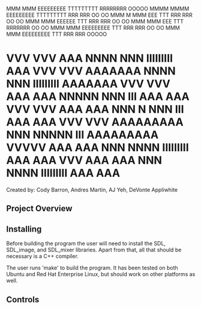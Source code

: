 MMM   MMM  EEEEEEEEE  TTTTTTTTT  RRRRRRRR     OOOOO 
MMMM MMMM  EEEEEEEEE  TTTTTTTTT  RRR   RRR   OO   OO 
MMM M MMM  EEE           TTT     RRR   RRR  OO     OO 
MMM   MMM  EEEEEE        TTT     RRR  RRR   OO     OO 
MMM   MMM  EEE           TTT     RRRRRRR    OO     OO 
MMM   MMM  EEEEEEEEE     TTT     RRR  RRR    OO   OO 
MMM   MMM  EEEEEEEEE     TTT     RRR   RRR    OOOOO

VVV   VVV     AAA     NNNN  NNN  IIIIIIIII     AAA
VVV   VVV   AAAAAAA   NNNN  NNN  IIIIIIIII   AAAAAAA
VVV   VVV  AAA   AAA  NNNNN NNN     III     AAA   AAA
VVV   VVV  AAA   AAA  NNN N NNN     III     AAA   AAA
 VVV VVV   AAAAAAAAA  NNN NNNNN     III     AAAAAAAAA
  VVVVV    AAA   AAA  NNN  NNNN  IIIIIIIII  AAA   AAA
   VVV     AAA   AAA  NNN  NNNN  IIIIIIIII  AAA   AAA
=====================================================

Created by: Cody Barron, Andres Martin, AJ Yeh, DeVonte Appliwhite


Project Overview
----------------



Installing
----------

Before building the program the user will need to install the SDL, SDL\_image, and SDL\_mixer libraries. Apart from that, all that should be necessary is a C++ compiler. 

The user runs 'make' to build the program. It has been tested on both Ubuntu and Red Hat Enterprise Linux, but should work on other platforms as well. 

Controls
--------








